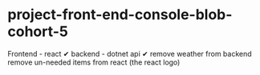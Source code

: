 # project-front-end-console-blob-cohort-5


Frontend - react ✔
backend - dotnet api ✔
remove weather from backend 
remove un-needed items from react (the react logo)